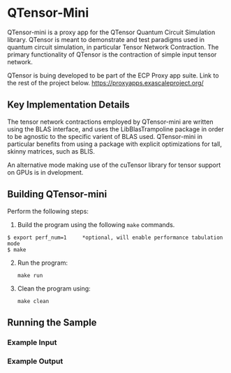 # QTensor-Mini

QTensor-mini is a proxy app for the QTensor Quantum Circuit Simulation library. QTensor is meant to demonstrate and test paradigms used in quantum circuit simulation, in particular Tensor Network Contraction. The primary functionality of QTensor is the contraction of simple input tensor network.

QTensor is buing developed to be part of the ECP Proxy app suite. Link to the rest of the project below.
https://proxyapps.exascaleproject.org/


## Key Implementation Details

The tensor network contractions employed by QTensor-mini are written using the BLAS interface, and uses the LibBlasTrampoline package in order to be agnostic to the specific varient of BLAS used. QTensor-mini in particular benefits from using a package with explicit optimizations for tall, skinny matrices, such as BLIS.

An alternative mode making use of the cuTensor library for tensor support on GPUs is in dvelopment.

 
## Building QTensor-mini

Perform the following steps:
1. Build the program using the following `make` commands. 
``` 
$ export perf_num=1     *optional, will enable performance tabulation mode
$ make
```

2. Run the program:
    ```
    make run
    ```

3. Clean the program using:
    ```
    make clean
    ```


## Running the Sample

### Example Input

### Example Output
